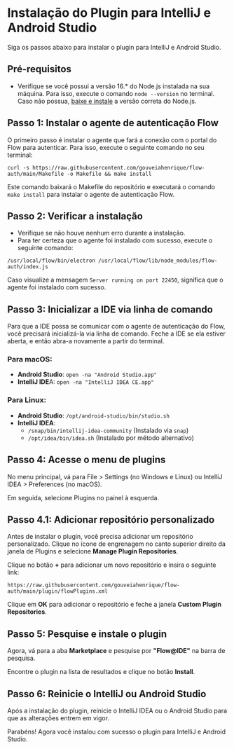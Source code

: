 # Instalação do Plugin para IntelliJ e Android Studio

Siga os passos abaixo para instalar o plugin para IntelliJ e Android Studio.

## Pré-requisitos

- Verifique se você possui a versão 16.* do Node.js instalada na sua máquina. Para isso, execute o comando `node --version` no terminal. Caso não possua, [baixe e instale](https://nodejs.org/en/download/) a versão correta do Node.js.

## Passo 1: Instalar o agente de autenticação Flow

O primeiro passo é instalar o agente que fará a conexão com o portal do Flow para autenticar. Para isso, execute o seguinte comando no seu terminal:

```
curl -s https://raw.githubusercontent.com/gouveiahenrique/flow-auth/main/Makefile -o Makefile && make install
```

Este comando baixará o Makefile do repositório e executará o comando `make install` para instalar o agente de autenticação Flow.

## Passo 2: Verificar a instalação

- Verifique se não houve nenhum erro durante a instalação.
- Para ter certeza que o agente foi instalado com sucesso, execute o seguinte comando:

```
/usr/local/flow/bin/electron /usr/local/flow/lib/node_modules/flow-auth/index.js
```

Caso visualize a mensagem `Server running on port 22450`, significa que o agente foi instalado com sucesso.

## Passo 3: Inicializar a IDE via linha de comando

Para que a IDE possa se comunicar com o agente de autenticação do Flow, você precisará inicializá-la via linha de comando. Feche a IDE se ela estiver aberta, e então abra-a novamente a partir do terminal.

### Para macOS:

- **Android Studio**: `open -na "Android Studio.app"`
- **IntelliJ IDE**A: `open -na "IntelliJ IDEA CE.app"`

### Para Linux:

- **Android Studio**: `/opt/android-studio/bin/studio.sh`
- **IntelliJ IDEA**:
  - `/snap/bin/intellij-idea-community` (Instalado via `snap`)
  - `/opt/idea/bin/idea.sh` (Instalado por método alternativo)

## Passo 4: Acesse o menu de plugins

No menu principal, vá para File > Settings (no Windows e Linux) ou IntelliJ IDEA > Preferences (no macOS). 

Em seguida, selecione Plugins no painel à esquerda.


## Passo 4.1: Adicionar repositório personalizado

Antes de instalar o plugin, você precisa adicionar um repositório personalizado. Clique no ícone de engrenagem no canto superior direito da janela de Plugins e selecione **Manage Plugin Repositories**.

Clique no botão **+** para adicionar um novo repositório e insira o seguinte link:

`https://raw.githubusercontent.com/gouveiahenrique/flow-auth/main/plugin/flowPlugins.xml`

Clique em **OK** para adicionar o repositório e feche a janela **Custom Plugin Repositories**.

## Passo 5: Pesquise e instale o plugin

Agora, vá para a aba **Marketplace** e pesquise por **"Flow@IDE"** na barra de pesquisa.

Encontre o plugin na lista de resultados e clique no botão **Install**.

## Passo 6: Reinicie o IntelliJ ou Android Studio

Após a instalação do plugin, reinicie o IntelliJ IDEA ou o Android Studio para que as alterações entrem em vigor.

Parabéns! Agora você instalou com sucesso o plugin para IntelliJ e Android Studio.

